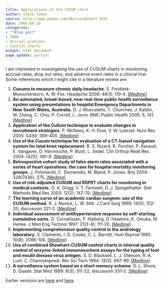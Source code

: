 ```yaml
---
title: Applications of the CUSUM chart
author: Steve Simon
source: http://www.pmean.com/06/CusumChart.html
date: 2006-06-20
categories:
- "*Blog post"
- 2006
- Accrual problems
- Control charts
output: html_document
page_update: partial
---
```

I am interested in investigating the use of CUSUM charts in monitoring
accrual rates, drop out rates, and adverse event rates in a clinical
trial. Some references which I might cite in a literature review are:

1.  **Cusums to measure chronic daily headache.** E.
    Freidank-Mueschenborn, A. W. Fox. Headache 2006: 46(1); 110-4.
    [\[Medline\]](http://www.ncbi.nlm.nih.gov/entrez/query.fcgi?cmd=Retrieve&db=PubMed&list_uids=16412158&dopt=Abstract)
2.  **An automated, broad-based, near real-time public health
    surveillance system using presentations to hospital Emergency
    Departments in New South Wales, Australia.** D. J. Muscatello, T.
    Churches, J. Kaldor, W. Zheng, C. Chiu, P. Correll, L. Jorm. BMC
    Public Health 2005: 5; 141.
    [\[Medline\]](http://www.ncbi.nlm.nih.gov/entrez/query.fcgi?cmd=Retrieve&db=PubMed&list_uids=16372902&dopt=Abstract)
3.  **Application of the CuSum technique to evaluate changes in
    recruitment strategies.** P. McNees, K. H. Dow, V. W. Loerzel. Nurs
    Res 2005: 54(6); 399-405.
    [\[Medline\]](http://www.ncbi.nlm.nih.gov/entrez/query.fcgi?cmd=Retrieve&db=PubMed&list_uids=16317361&dopt=Abstract)
4.  **Use of the Cusum technique for evaluation of a CT-based navigation
    system for total knee replacement.** R. S. Nizard, R. Porcher, P.
    Ravaud, E. Vangaver, D. Hannouche, P. Bizot, L. Sedel. Clin Orthop
    Relat Res 2004: (425); 180-8.
    [\[Medline\]](http://www.ncbi.nlm.nih.gov/entrez/query.fcgi?cmd=Retrieve&db=PubMed&list_uids=15292806&dopt=Abstract)
5.  **Retrospective cohort study of false alarm rates associated with a
    series of heart operations: the case for hospital mortality
    monitoring groups.** J. Poloniecki, C. Sismanidis, M. Bland, P.
    Jones. Bmj 2004: 328(7436); 375.
    [\[Medline\]](http://www.ncbi.nlm.nih.gov/entrez/query.fcgi?cmd=Retrieve&db=PubMed&list_uids=14751918&dopt=Abstract)
6.  **Use of risk-adjusted CUSUM and RSPRT charts for monitoring in
    medical contexts.** O. A. Grigg, V. T. Farewell, D. J.
    Spiegelhalter. Stat Methods Med Res 2003: 12(2); 147-70.
    [\[Medline\]](http://www.ncbi.nlm.nih.gov/entrez/query.fcgi?cmd=Retrieve&db=PubMed&list_uids=12665208&dopt=Abstract)
7.  **The learning curve of an academic cardiac surgeon: use of the
    CUSUM method.** R. J. Novick, L. W. Stitt. J Card Surg 1999: 14(5);
    312-20; discussion 321-2.
    [\[Medline\]](http://www.ncbi.nlm.nih.gov/entrez/query.fcgi?cmd=Retrieve&db=PubMed&list_uids=10875583&dopt=Abstract)
8.  **Individual assessment of antihypertensive response by
    self-starting cumulative sums.** G. Cornelissen, F. Halberg, D.
    Hawkins, K. Otsuka, W. Henke. J Med Eng Technol 1997: 21(3-4);
    111-20.
    [\[Medline\]](http://www.ncbi.nlm.nih.gov/entrez/query.fcgi?cmd=Retrieve&db=PubMed&list_uids=9222952&dopt=Abstract)
9.  **Implementing comprehensive quality control in the andrology
    laboratory.** S. Clements, I. D. Cooke, C. L. Barratt. Hum Reprod
    1995: 10(8); 2096-106.
    [\[Medline\]](http://www.ncbi.nlm.nih.gov/entrez/query.fcgi?cmd=Retrieve&db=PubMed&list_uids=8567848&dopt=Abstract)
10. **Use of combined Shewhart-CUSUM control charts in internal quality
    control of enzyme-linked immunosorbent assays for the typing of foot
    and mouth disease virus antigen.** S. D. Blacksell, L. J.
    Gleeson, R. A. Lunt, C. Chamnanpood. Rev Sci Tech 1994: 13(3);
    687-99.
    [\[Medline\]](http://www.ncbi.nlm.nih.gov/entrez/query.fcgi?cmd=Retrieve&db=PubMed&list_uids=7949345&dopt=Abstract)
11. **A surveillance system based on a short memory scheme.** D. L.
    Shore, D. Quade. Stat Med 1989: 8(3); 311-22; discussion 331-2.
    [\[Medline\]](http://www.ncbi.nlm.nih.gov/entrez/query.fcgi?cmd=Retrieve&db=PubMed&list_uids=2711063&dopt=Abstract)

Earlier versions are [here][sim1] and [here][sim2].

[sim1]: http://www.pmean.com/06/CusumChart.html
[sim2]: http://new.pmean.com/CusumChart/

